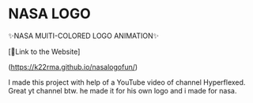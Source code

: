 # NASA LOGO

✨NASA MUlTI-COLORED LOGO ANIMATION✨


[🔗Link to the Website]


(https://k22rma.github.io/nasalogofun/)


I made this project with help of a YouTube video of channel Hyperflexed. Great yt channel btw. he made it for his own logo and i made for nasa.
